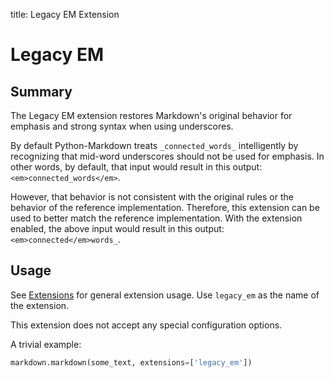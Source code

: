 title: Legacy EM Extension

# Legacy EM

## Summary

The Legacy EM extension restores Markdown's original behavior for emphasis and
strong syntax when using underscores.

By default Python-Markdown treats `_connected_words_` intelligently by
recognizing that mid-word underscores should not be used for emphasis. In other
words, by default, that input would result in this output:
`<em>connected_words</em>`.

However, that behavior is not consistent with the original rules or the behavior
of the reference implementation. Therefore, this extension can be used to better
match the reference implementation. With the extension enabled, the above input
would result in this output: `<em>connected</em>words_`.

## Usage

See [Extensions](index.md) for general extension usage. Use `legacy_em` as the
name of the extension.

This extension does not accept any special configuration options.

A trivial example:

```py
markdown.markdown(some_text, extensions=['legacy_em'])
```
